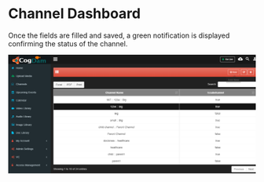 # Channel Dashboard

Once the fields are filled and saved, a green notification is displayed confirming the status of the channel.

![](../../../.gitbook/assets/image%20%2831%29.png)

